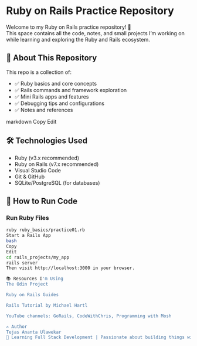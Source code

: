 # Ruby on Rails Practice Repository

Welcome to my Ruby on Rails practice repository! 🚀  
This space contains all the code, notes, and small projects I’m working on while learning and exploring the Ruby and Rails ecosystem.

## 📌 About This Repository

This repo is a collection of:
- ✅ Ruby basics and core concepts
- ✅ Rails commands and framework exploration
- ✅ Mini Rails apps and features
- ✅ Debugging tips and configurations
- ✅ Notes and references

markdown
Copy
Edit

## 🛠 Technologies Used

- Ruby (v3.x recommended)
- Ruby on Rails (v7.x recommended)
- Visual Studio Code
- Git & GitHub
- SQLite/PostgreSQL (for databases)

## 🚀 How to Run Code

### Run Ruby Files
```bash
ruby ruby_basics/practice01.rb
Start a Rails App
bash
Copy
Edit
cd rails_projects/my_app
rails server
Then visit http://localhost:3000 in your browser.

📚 Resources I'm Using
The Odin Project

Ruby on Rails Guides

Rails Tutorial by Michael Hartl

YouTube channels: GoRails, CodeWithChris, Programming with Mosh

✍️ Author
Tejas Ananta Ulawekar
💼 Learning Full Stack Development | Passionate about building things with code
